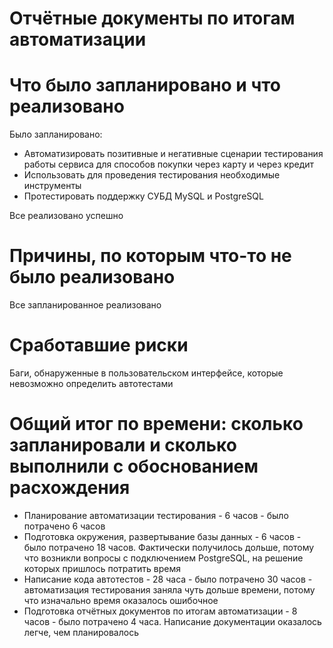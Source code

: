 # Отчётные документы по итогам автоматизации

# Что было запланировано и что реализовано
Было запланировано:
* Автоматизировать позитивные и негативные сценарии тестирования работы сервиса для способов покупки через карту и через кредит
* Использовать для проведения тестирования необходимые инструменты
* Протестировать поддержку СУБД MySQL и PostgreSQL

 Все реализовано успешно

# Причины, по которым что-то не было реализовано
Все запланированное реализовано

# Сработавшие риски
Баги, обнаруженные в пользовательском интерфейсе, которые невозможно определить автотестами

# Общий итог по времени: сколько запланировали и сколько выполнили с обоснованием расхождения
* Планирование автоматизации тестирования - 6 часов - было потрачено 6 часов
* Подготовка окружения, развертывание базы данных - 6 часов - было потрачено 18 часов. Фактически получилось дольше, потому что возникли вопросы с подключением PostgreSQL, на решение которых пришлось потратить время
* Написание кода автотестов - 28 часа - было потрачено 30 часов - автоматизация тестирования заняла чуть дольше времени, потому что изначально время оказалось ошибочное
* Подготовка отчётных документов по итогам автоматизации - 8 часов - было потрачено 4 часа. Написание документации оказалось легче, чем планировалось